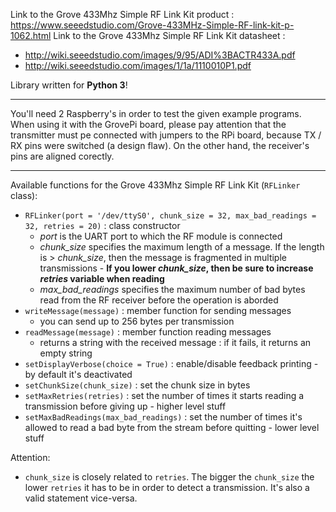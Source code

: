Link to the Grove 433Mhz Simple RF Link Kit product  : https://www.seeedstudio.com/Grove-433MHz-Simple-RF-link-kit-p-1062.html
Link to the Grove 433Mhz Simple RF Link Kit datasheet :
* http://wiki.seeedstudio.com/images/9/95/ADI%3BACTR433A.pdf
* http://wiki.seeedstudio.com/images/1/1a/1110010P1.pdf

Library written for **Python 3**!

---

You'll need 2 Raspberry's in order to test the given example programs.
When using it with the GrovePi board, please pay attention that the transmitter must pe connected with jumpers to the RPi board, because TX / RX pins were switched (a design flaw).
On the other hand, the receiver's pins are aligned corectly.

---

Available functions for the Grove 433Mhz Simple RF Link Kit (`RFLinker` class):
* `RFLinker(port = '/dev/ttyS0', chunk_size = 32, max_bad_readings = 32, retries = 20)` : class constructor
    * *port* is the UART port to which the RF module is connected
    * *chunk_size* specifies the maximum length of a message. If the length is > *chunk_size*, then the message is fragmented in multiple transmissions - **If you lower *chunk_size*, then be sure to increase *retries* variable when reading**
    * *max_bad_readings* specifies the maximum number of bad bytes read from the RF receiver before the operation is aborded
* `writeMessage(message)` : member function for sending messages
    * you can send up to 256 bytes per transmission
* `readMessage(message)` : member function reading messages
    * returns a string with the received message : if it fails, it returns an empty string
* `setDisplayVerbose(choice = True)` : enable/disable feedback printing - by default it's deactivated
* `setChunkSize(chunk_size)` : set the chunk size in bytes
* `setMaxRetries(retries)` : set the number of times it starts reading a transmission before giving up - higher level stuff
* `setMaxBadReadings(max_bad_readings)` : set the number of times it's allowed to read a bad byte from the stream before quitting - lower level stuff

Attention:
* `chunk_size` is closely related to `retries`. The bigger the `chunk_size` the lower `retries` it has to be in order to detect a transmission. It's also a valid statement vice-versa.
